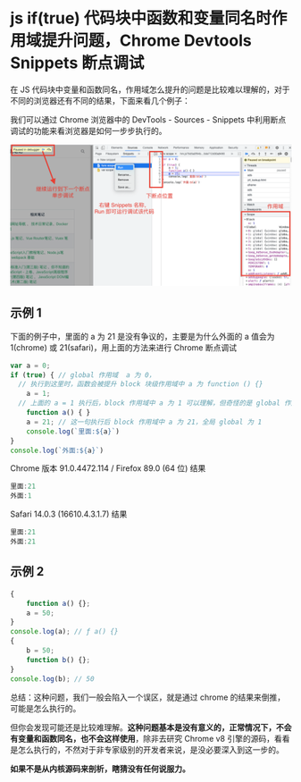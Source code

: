 # js if(true) 代码块中函数和变量同名时作用域提升问题，Chrome Devtools Snippets 断点调试

在 JS 代码块中变量和函数同名，作用域怎么提升的问题是比较难以理解的，对于不同的浏览器还有不同的结果，下面来看几个例子：

我们可以通过 Chrome 浏览器中的 DevTools - Sources - Snippets 中利用断点调试的功能来看浏览器是如何一步步执行的。

![chrome_snippets_debug.png](../../../images/blog/js/chrome_snippets_debug.png)

## 示例 1
下面的例子中，里面的 a 为 21 是没有争议的，主要是为什么外面的 a 值会为 1(chrome) 或 21(safari)，用上面的方法来进行 Chrome 断点调试
```js
var a = 0;
if (true) { // global 作用域  a 为 0，
  // 执行到这里时，函数会被提升 block 块级作用域中 a 为 function () {}
	a = 1;
  // 上面的 a = 1 执行后，block 作用域中 a 为 1 可以理解，但奇怪的是 global 作用域 a 也被设置为了 1
	function a() { }
	a = 21; // 这一句执行后 block 作用域中 a 为 21，全局 global 为 1
	console.log(`里面:${a}`)
}
console.log(`外面:${a}`)
```
Chrome 版本 91.0.4472.114 / Firefox 89.0 (64 位) 结果
```js
里面:21 
外面:1
```
Safari 14.0.3 (16610.4.3.1.7) 结果
```js
里面:21
外面:21
```
## 示例 2
```js
{
	function a() {};
	a = 50;
}
console.log(a); // ƒ a() {}
{
	b = 50;
	function b() {};
}
console.log(b); // 50
```

总结：这种问题，我们一般会陷入一个误区，就是通过 chrome 的结果来倒推，可能是怎么执行的。

但你会发现可能还是比较难理解。**这种问题基本是没有意义的，正常情况下，不会有变量和函数同名，也不会这样使用**，除非去研究 Chrome v8 引擎的源码，看看是怎么执行的，不然对于非专家级别的开发者来说，是没必要深入到这一步的。

**如果不是从内核源码来剖析，瞎猜没有任何说服力。**